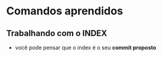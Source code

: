 # Comandos aprendidos

## Trabalhando com o INDEX

* você pode pensar que o index é o seu __commit proposto__
